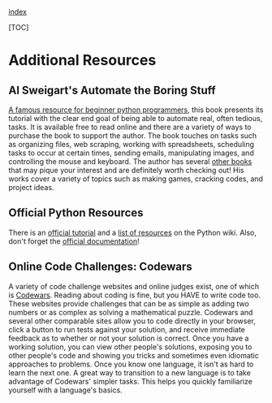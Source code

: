 [index]({{int_index}})

[TOC]

# Additional Resources
## Al Sweigart's Automate the Boring Stuff
[A famous resource for beginner python programmers]({{ext_automate_the_boring_stuff}}), this book presents its tutorial
with the clear end goal of being able to automate real, often tedious, tasks.
It is available free to read online and there are a variety of ways to purchase the book to support the author.
The book touches on tasks such as organizing files, web scraping, working with spreadsheets,
scheduling tasks to occur at certain times, sending emails, manipulating images, and controlling the mouse and keyboard.
The author has several [other books]({{ext_invent_with_python}}) that may pique your interest and are definitely worth checking out!
His works cover a variety of topics such as making games, cracking codes, and project ideas.

## Official Python Resources
There is an [official tutorial]({{ext_python_the_python_tutorial}}) and a [list of resources]({{ext_python_wiki_learning_resources}})
on the Python wiki. Also, don't forget the [official documentation]({{ext_python3_docs}})!
## Online Code Challenges: Codewars
A variety of code challenge websites and online judges exist, one of which is [Codewars]({{ext_codewars}}).
Reading about coding is fine, but you HAVE to write code too.
These websites provide challenges that can be as simple as adding two numbers or as complex as solving
a mathematical puzzle. Codewars and several other comparable sites allow you to code directly in your browser,
click a button to run tests against your solution, and receive immediate feedback as to whether or not your solution is correct.
Once you have a working solution, you can view other people's solutions, exposing you to other people's code and
showing you tricks and sometimes even idiomatic approaches to problems. Once you know one language, it isn't as hard to learn the next one.
A great way to transition to a new language is to take advantage of Codewars' simpler tasks.
This helps you quickly familiarize yourself with a language's basics.
